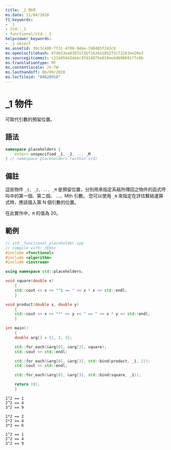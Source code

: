 ```yaml
---
title: _1 物件
ms.date: 11/04/2016
f1_keywords:
- _1
- std::_1
- functional/std::_1
helpviewer_keywords:
- _1 object
ms.assetid: 30c3c480-ff31-4708-94be-7d0d65f243c9
ms.openlocfilehash: 8fdb53ea03031f2bf1634a105275c72263ee20e3
ms.sourcegitcommit: c21b05042debc97d14875e019ee9d698691ffc0b
ms.translationtype: MT
ms.contentlocale: zh-TW
ms.lasthandoff: 06/09/2020
ms.locfileid: "84620918"
---
```

# <a name="_1-object"></a>_1 物件

可取代引數的預留位置。

## <a name="syntax"></a>語法

```cpp
namespace placeholders {
    extern unspecified _1, _2, ... _M
} // namespace placeholders (within std)
```

## <a name="remarks"></a>備註

這些物件 `_1, _2, ... _M` 是預留位置，分別用來指定系結所傳回之物件的函式呼叫中的第一個、第二個、 [ ](functional-functions.md#bind)...、Mth 引數。 您可以使用 `_N` 來指定在評估繫結運算式時，應該插入第 N 個引數的位置。

在此實作中，`M` 的值為 20。

## <a name="example"></a>範例

```cpp
// std__functional_placeholder.cpp
// compile with: /EHsc
#include <functional>
#include <algorithm>
#include <iostream>

using namespace std::placeholders;

void square(double x)
    {
    std::cout << x << "^2 == " << x * x << std::endl;
    }

void product(double x, double y)
    {
    std::cout << x << "*" << y << " == " << x * y << std::endl;
    }

int main()
    {
    double arg[] = {1, 2, 3};

    std::for_each(&arg[0], &arg[3], square);
    std::cout << std::endl;

    std::for_each(&arg[0], &arg[3], std::bind(product, _1, 2));
    std::cout << std::endl;

    std::for_each(&arg[0], &arg[3], std::bind(square, _1));

    return (0);
    }
```

```Output
1^2 == 1
2^2 == 4
3^2 == 9

1*2 == 2
2*2 == 4
3*2 == 6

1^2 == 1
2^2 == 4
3^2 == 9
```
